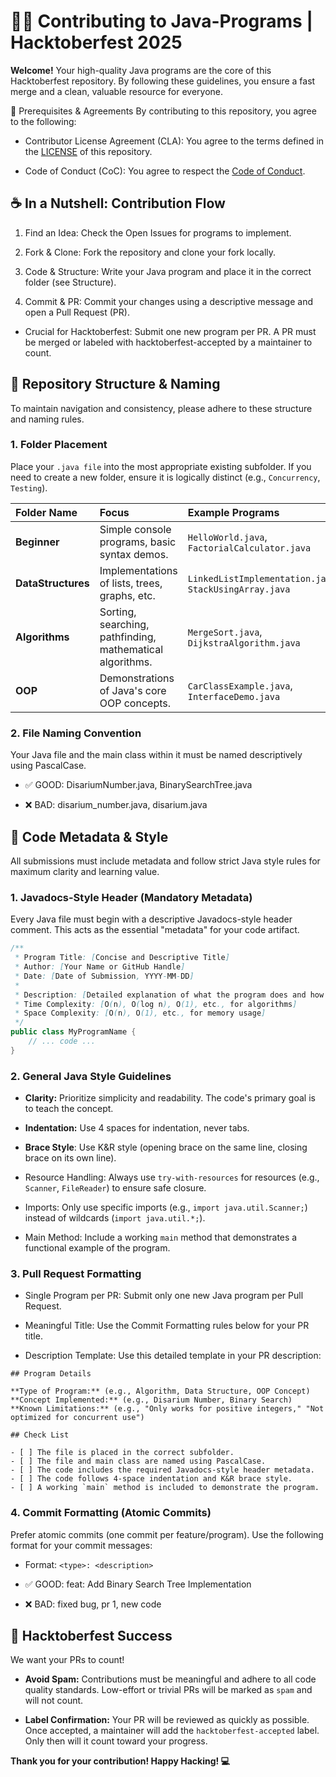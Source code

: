# 🧑‍💻 Contributing to Java-Programs | Hacktoberfest 2025
**Welcome!** Your high-quality Java programs are the core of this Hacktoberfest repository. By following these guidelines, you ensure a fast merge and a clean, valuable resource for everyone.

🤝 Prerequisites & Agreements
By contributing to this repository, you agree to the following:

* Contributor License Agreement (CLA): You agree to the terms defined in the [LICENSE](https://github.com/IamBisrutPyne/Java-Programs/blob/main/LICENSE) of this repository.

* Code of Conduct (CoC): You agree to respect the [Code of Conduct](https://github.com/IamBisrutPyne/Java-Programs/docs/blob/main/COC).

## ☕ In a Nutshell: Contribution Flow
1. Find an Idea: Check the Open Issues for programs to implement.

2. Fork & Clone: Fork the repository and clone your fork locally.

3. Code & Structure: Write your Java program and place it in the correct folder (see Structure).

4. Commit & PR: Commit your changes using a descriptive message and open a Pull Request (PR).

* Crucial for Hacktoberfest: Submit one new program per PR. A PR must be merged or labeled with hacktoberfest-accepted by a maintainer to count.

## 📂 Repository Structure & Naming
To maintain navigation and consistency, please adhere to these structure and naming rules.

### 1. Folder Placement
Place your ```.java file``` into the most appropriate existing subfolder. If you need to create a new folder, ensure it is logically distinct (e.g., ```Concurrency```, ```Testing```).

| Folder Name | Focus | Example Programs |
| :--- | :--- | :--- |
| **Beginner** | Simple console programs, basic syntax demos. | `HelloWorld.java`, `FactorialCalculator.java` |
| **DataStructures** | Implementations of lists, trees, graphs, etc. | `LinkedListImplementation.java`, `StackUsingArray.java` |
| **Algorithms** | Sorting, searching, pathfinding, mathematical algorithms. | `MergeSort.java`, `DijkstraAlgorithm.java` |
| **OOP** | Demonstrations of Java's core OOP concepts. | `CarClassExample.java`, `InterfaceDemo.java` |

### 2. File Naming Convention
Your Java file and the main class within it must be named descriptively using PascalCase.

* ✅ GOOD: DisariumNumber.java, BinarySearchTree.java

* ❌ BAD: disarium_number.java, disarium.java

## 📜 Code Metadata & Style
All submissions must include metadata and follow strict Java style rules for maximum clarity and learning value.

### 1. Javadocs-Style Header (Mandatory Metadata)
Every Java file must begin with a descriptive Javadocs-style header comment. This acts as the essential "metadata" for your code artifact.
```java
/**
 * Program Title: [Concise and Descriptive Title]
 * Author: [Your Name or GitHub Handle]
 * Date: [Date of Submission, YYYY-MM-DD]
 *
 * Description: [Detailed explanation of what the program does and how it works.]
 * Time Complexity: [O(n), O(log n), O(1), etc., for algorithms]
 * Space Complexity: [O(n), O(1), etc., for memory usage]
 */
public class MyProgramName {
    // ... code ...
}
```
### 2. General Java Style Guidelines
* **Clarity:** Prioritize simplicity and readability. The code's primary goal is to teach the concept.

* **Indentation:** Use 4 spaces for indentation, never tabs.

* **Brace Style**: Use K&R style (opening brace on the same line, closing brace on its own line).

* Resource Handling: Always use ```try-with-resources``` for resources (e.g., ```Scanner```, ```FileReader```) to ensure safe closure.

* Imports: Only use specific imports (e.g., ```import java.util.Scanner;```) instead of wildcards (```import java.util.*;```).

* Main Method: Include a working ```main``` method that demonstrates a functional example of the program.

### 3. Pull Request Formatting
* Single Program per PR: Submit only one new Java program per Pull Request.

* Meaningful Title: Use the Commit Formatting rules below for your PR title.

* Description Template: Use this detailed template in your PR description:
```
## Program Details

**Type of Program:** (e.g., Algorithm, Data Structure, OOP Concept)
**Concept Implemented:** (e.g., Disarium Number, Binary Search)
**Known Limitations:** (e.g., "Only works for positive integers," "Not optimized for concurrent use")

## Check List

- [ ] The file is placed in the correct subfolder.
- [ ] The file and main class are named using PascalCase.
- [ ] The code includes the required Javadocs-style header metadata.
- [ ] The code follows 4-space indentation and K&R brace style.
- [ ] A working `main` method is included to demonstrate the program.
```
### 4. Commit Formatting (Atomic Commits)
Prefer atomic commits (one commit per feature/program). Use the following format for your commit messages:

* Format: ```<type>: <description>```

* ✅ GOOD: feat: Add Binary Search Tree Implementation

* ❌ BAD: fixed bug, pr 1, new code

## 🚩 Hacktoberfest Success
We want your PRs to count!

* **Avoid Spam:** Contributions must be meaningful and adhere to all code quality standards. Low-effort or trivial PRs will be marked as ```spam``` and will not count.

* **Label Confirmation:** Your PR will be reviewed as quickly as possible. Once accepted, a maintainer will add the ```hacktoberfest-accepted``` label. Only then will it count toward your progress.

**Thank you for your contribution! Happy Hacking! 💻**
